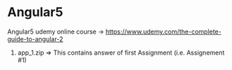 # Angular5
Angular5 udemy online course -> https://www.udemy.com/the-complete-guide-to-angular-2

1) app_1.zip => This contains answer of first Assignment (i.e. Assignement #1)
